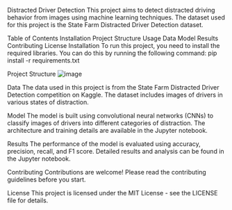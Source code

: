 Distracted Driver Detection
This project aims to detect distracted driving behavior from images using machine learning techniques. The dataset used for this project is the State Farm Distracted Driver Detection dataset.

Table of Contents
Installation
Project Structure
Usage
Data
Model
Results
Contributing
License
Installation
To run this project, you need to install the required libraries. You can do this by running the following command:
pip install -r requirements.txt




Project Structure
![image](https://github.com/user-attachments/assets/fd24ef61-0b6b-47c1-b497-f3ccc74ce0d1)








Data
The data used in this project is from the State Farm Distracted Driver Detection competition on Kaggle. The dataset includes images of drivers in various states of distraction.

Model
The model is built using convolutional neural networks (CNNs) to classify images of drivers into different categories of distraction. The architecture and training details are available in the Jupyter notebook.

Results
The performance of the model is evaluated using accuracy, precision, recall, and F1 score. Detailed results and analysis can be found in the Jupyter notebook.

Contributing
Contributions are welcome! Please read the contributing guidelines before you start.

License
This project is licensed under the MIT License - see the LICENSE file for details.


